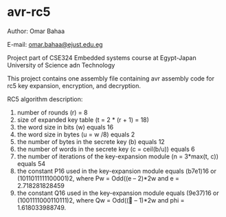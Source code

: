 # avr-rc5

Author: Omar Bahaa

E-mail: omar.bahaa@ejust.edu.eg


Project part of CSE324 Embedded systems course at Egypt-Japan University of Science adn Technology

This project contains one assembly file containing avr assembly code for rc5 key expansion, encryption, and decryption.

RC5 algorithm description:

1. number of rounds (r) = 8
1. size of expanded key table (t = 2 * (r + 1) = 18)
1. the word size in bits (w) equals 16
1. the word size in bytes (u = w /8) equals 2
1. the number of bytes in the secrete key (b) equals 12
1. the number of words in the secrete key (c = ceil(b/u)) equals 6
1. the number of iterations of the key-expansion module (n = 3*max(t, c)) equals 54
1. the constant P16 used in the key-expansion module equals (b7e1)16 or (1011011111100001)2, where Pw = Odd((e – 2)*2w and e = 2.718281828459
1. the constant Q16 used in the key-expansion module equals (9e37)16 or (1001111000110111)2, where Qw = Odd(( – 1)*2w and phi = 1.618033988749.
